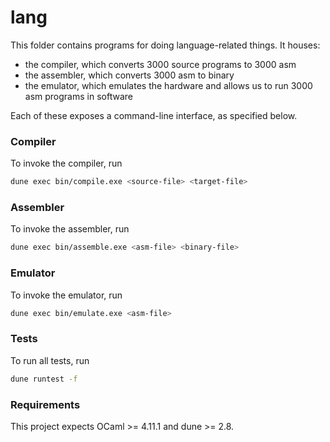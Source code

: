 # lang
This folder contains programs for doing language-related things. It houses:

- the compiler, which converts 3000 source programs to 3000 asm
- the assembler, which converts 3000 asm to binary
- the emulator, which emulates the hardware and allows us to run 3000 asm programs in software

Each of these exposes a command-line interface, as specified below.

### Compiler
To invoke the compiler, run
```bash
dune exec bin/compile.exe <source-file> <target-file>
```

### Assembler
To invoke the assembler, run
```bash
dune exec bin/assemble.exe <asm-file> <binary-file>
```

### Emulator
To invoke the emulator, run
```bash
dune exec bin/emulate.exe <asm-file>
```

### Tests
To run all tests, run 
```bash
dune runtest -f
```

### Requirements

This project expects OCaml >= 4.11.1 and dune >= 2.8.
